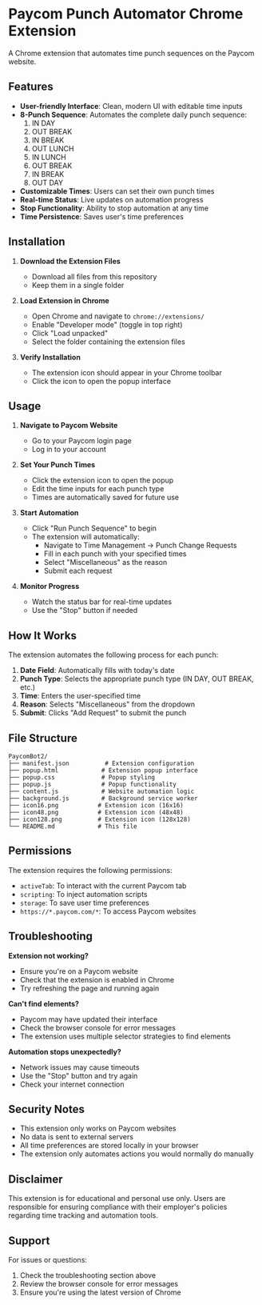 # Paycom Punch Automator Chrome Extension

A Chrome extension that automates time punch sequences on the Paycom website.

## Features

- **User-friendly Interface**: Clean, modern UI with editable time inputs
- **8-Punch Sequence**: Automates the complete daily punch sequence:
  1. IN DAY
  2. OUT BREAK
  3. IN BREAK
  4. OUT LUNCH
  5. IN LUNCH
  6. OUT BREAK
  7. IN BREAK
  8. OUT DAY
- **Customizable Times**: Users can set their own punch times
- **Real-time Status**: Live updates on automation progress
- **Stop Functionality**: Ability to stop automation at any time
- **Time Persistence**: Saves user's time preferences

## Installation

1. **Download the Extension Files**
   - Download all files from this repository
   - Keep them in a single folder

2. **Load Extension in Chrome**
   - Open Chrome and navigate to `chrome://extensions/`
   - Enable "Developer mode" (toggle in top right)
   - Click "Load unpacked"
   - Select the folder containing the extension files

3. **Verify Installation**
   - The extension icon should appear in your Chrome toolbar
   - Click the icon to open the popup interface

## Usage

1. **Navigate to Paycom Website**
   - Go to your Paycom login page
   - Log in to your account

2. **Set Your Punch Times**
   - Click the extension icon to open the popup
   - Edit the time inputs for each punch type
   - Times are automatically saved for future use

3. **Start Automation**
   - Click "Run Punch Sequence" to begin
   - The extension will automatically:
     - Navigate to Time Management → Punch Change Requests
     - Fill in each punch with your specified times
     - Select "Miscellaneous" as the reason
     - Submit each request

4. **Monitor Progress**
   - Watch the status bar for real-time updates
   - Use the "Stop" button if needed

## How It Works

The extension automates the following process for each punch:

1. **Date Field**: Automatically fills with today's date
2. **Punch Type**: Selects the appropriate punch type (IN DAY, OUT BREAK, etc.)
3. **Time**: Enters the user-specified time
4. **Reason**: Selects "Miscellaneous" from the dropdown
5. **Submit**: Clicks "Add Request" to submit the punch

## File Structure

```
PaycomBot2/
├── manifest.json          # Extension configuration
├── popup.html            # Extension popup interface
├── popup.css             # Popup styling
├── popup.js              # Popup functionality
├── content.js            # Website automation logic
├── background.js         # Background service worker
├── icon16.png           # Extension icon (16x16)
├── icon48.png           # Extension icon (48x48)
├── icon128.png          # Extension icon (128x128)
└── README.md            # This file
```

## Permissions

The extension requires the following permissions:
- `activeTab`: To interact with the current Paycom tab
- `scripting`: To inject automation scripts
- `storage`: To save user time preferences
- `https://*.paycom.com/*`: To access Paycom websites

## Troubleshooting

**Extension not working?**
- Ensure you're on a Paycom website
- Check that the extension is enabled in Chrome
- Try refreshing the page and running again

**Can't find elements?**
- Paycom may have updated their interface
- Check the browser console for error messages
- The extension uses multiple selector strategies to find elements

**Automation stops unexpectedly?**
- Network issues may cause timeouts
- Use the "Stop" button and try again
- Check your internet connection

## Security Notes

- This extension only works on Paycom websites
- No data is sent to external servers
- All time preferences are stored locally in your browser
- The extension only automates actions you would normally do manually

## Disclaimer

This extension is for educational and personal use only. Users are responsible for ensuring compliance with their employer's policies regarding time tracking and automation tools.

## Support

For issues or questions:
1. Check the troubleshooting section above
2. Review the browser console for error messages
3. Ensure you're using the latest version of Chrome
